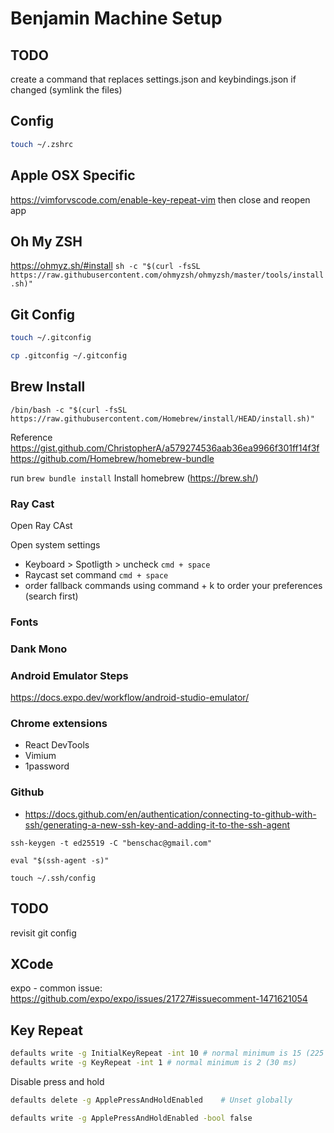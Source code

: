 # Benjamin Machine Setup

## TODO

create a command that replaces settings.json and keybindings.json if changed (symlink the files)

## Config

```bash
touch ~/.zshrc
```

## Apple OSX Specific

https://vimforvscode.com/enable-key-repeat-vim
then close and reopen app

## Oh My ZSH

https://ohmyz.sh/#install
`sh -c "$(curl -fsSL https://raw.githubusercontent.com/ohmyzsh/ohmyzsh/master/tools/install.sh)"`

## Git Config

```bash
touch ~/.gitconfig
```

```bash
cp .gitconfig ~/.gitconfig
```

## Brew Install

`/bin/bash -c "$(curl -fsSL https://raw.githubusercontent.com/Homebrew/install/HEAD/install.sh)"`

Reference
https://gist.github.com/ChristopherA/a579274536aab36ea9966f301ff14f3f
https://github.com/Homebrew/homebrew-bundle

run `brew bundle install`
Install homebrew (https://brew.sh/)

### Ray Cast

Open Ray CAst

Open system settings

- Keyboard > Spotligth > uncheck `cmd + space`
- Raycast set command `cmd + space`
- order fallback commands using command + k to order your preferences (search first)

### Fonts

### Dank Mono

### Android Emulator Steps

https://docs.expo.dev/workflow/android-studio-emulator/

### Chrome extensions

- React DevTools
- Vimium
- 1password

### Github

- https://docs.github.com/en/authentication/connecting-to-github-with-ssh/generating-a-new-ssh-key-and-adding-it-to-the-ssh-agent

`ssh-keygen -t ed25519 -C "benschac@gmail.com"`

`eval "$(ssh-agent -s)"`

`touch ~/.ssh/config`

## TODO

revisit git config

## XCode

expo - common issue: https://github.com/expo/expo/issues/21727#issuecomment-1471621054


## Key Repeat

```bash
defaults write -g InitialKeyRepeat -int 10 # normal minimum is 15 (225 ms)
defaults write -g KeyRepeat -int 1 # normal minimum is 2 (30 ms)
```

Disable press and hold
```bash
defaults delete -g ApplePressAndHoldEnabled    # Unset globally
```

```bash
defaults write -g ApplePressAndHoldEnabled -bool false
```
